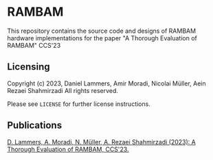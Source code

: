 # RAMBAM

This repository contains the source code and designs of RAMBAM hardware implementations
for the paper "A Thorough Evaluation of RAMBAM" CCS'23

## Licensing
Copyright (c) 2023, Daniel Lammers, Amir Moradi, Nicolai Müller, Aein Rezaei Shahmirzadi
All rights reserved.

Please see `LICENSE` for further license instructions.

## Publications
[D. Lammers, A. Moradi, N. Müller, A. Rezaei Shahmirzadi (2023): A Thorough Evaluation of RAMBAM, CCS'23.](https://eprint.iacr.org/2023/1550)